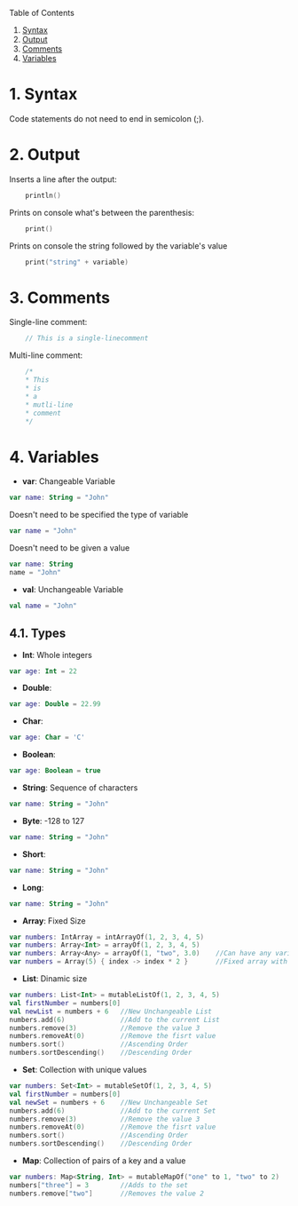 Table of Contents
1. [Syntax](#1-syntax)
2. [Output](#2-output)
3. [Comments](#3-comments)
4. [Variables](#4-variables)

# 1. Syntax
Code statements do not need to end in semicolon (;).

# 2. Output
Inserts a line after the output:
```kotlin
    println()  
```
Prints on console what's between the parenthesis:
```kotlin
    print()  
```
Prints on console the string followed by the variable's value
```kotlin
    print("string" + variable)
```

# 3. Comments
Single-line comment:
```kotlin
    // This is a single-linecomment
```
Multi-line comment:
```kotlin
    /*
    * This
    * is
    * a
    * mutli-line
    * comment
    */
```

# 4. Variables
- **var**: Changeable Variable
```kotlin
var name: String = "John"
```
Doesn't need to be specified the type of variable
```kotlin
var name = "John"
```
Doesn't need to be given a value
```kotlin
var name: String
name = "John"
```
- **val**: Unchangeable Variable
```kotlin
val name = "John"
```
## 4.1. Types
- **Int**: Whole integers
```kotlin
var age: Int = 22
```
- **Double**:
```kotlin
var age: Double = 22.99
```
- **Char**:
```kotlin
var age: Char = 'C'
```
- **Boolean**:
```kotlin
var age: Boolean = true
```
- **String**: Sequence of characters
```kotlin
var name: String = "John"
```
- **Byte**: -128 to 127
```kotlin
var name: String = "John"
```
- **Short**:
```kotlin
var name: String = "John"
```
- **Long**:
```kotlin
var name: String = "John"
```
- **Array**: Fixed Size
```kotlin
var numbers: IntArray = intArrayOf(1, 2, 3, 4, 5)
var numbers: Array<Int> = arrayOf(1, 2, 3, 4, 5)    
var numbers: Array<Any> = arrayOf(1, "two", 3.0)    //Can have any variable type
var numbers = Array(5) { index -> index * 2 }       //Fixed array with 5 values
```
- **List**: Dinamic size
```kotlin
var numbers: List<Int> = mutableListOf(1, 2, 3, 4, 5)
val firstNumber = numbers[0]
val newList = numbers + 6   //New Unchangeable List
numbers.add(6)              //Add to the current List
numbers.remove(3)           //Remove the value 3
numbers.removeAt(0)         //Remove the fisrt value
numbers.sort()              //Ascending Order
numbers.sortDescending()    //Descending Order  
```
- **Set**: Collection with unique values
```kotlin
var numbers: Set<Int> = mutableSetOf(1, 2, 3, 4, 5) 
val firstNumber = numbers[0]
val newSet = numbers + 6    //New Unchangeable Set
numbers.add(6)              //Add to the current Set
numbers.remove(3)           //Remove the value 3
numbers.removeAt(0)         //Remove the fisrt value
numbers.sort()              //Ascending Order
numbers.sortDescending()    //Descending Order  
```
- **Map**: Collection of pairs of a key and a value
```kotlin
var numbers: Map<String, Int> = mutableMapOf("one" to 1, "two" to 2)
numbers["three"] = 3        //Adds to the set
numbers.remove["two"]       //Removes the value 2
```